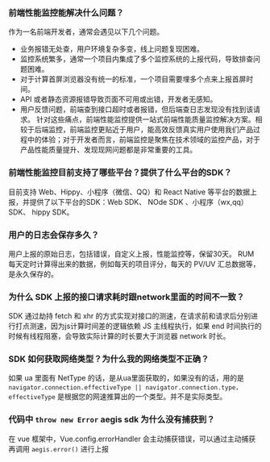 ### 前端性能监控能解决什么问题？

作为一名前端开发者，通常会遇见以下几个问题。
- 业务报错无处查，用户环境复杂多变，线上问题复现困难。
- 监控系统繁多，通常一个项目内集成了多个监控系统的上报代码，导致排查问题困难。
- 对于计算首屏浏览器没有统一的标准，一个项目需要埋多个点来上报首屏时间。
- API 或者静态资源报错导致页面不可用或出错，开发者无感知。
- 用户反馈问题，前端查到接口超时或者报错，但后端查日志发现没有找到该请求。
针对这些痛点，前端性能监控提供一站式前端性能质量监控解决方案。相较于后端监控，前端监控更贴近于用户，能高效反馈真实用户使用我们产品过程中的体验；对于开发者而言，前端监控是聚焦在技术领域的监控产品，对于产品性能质量提升、发现现网问题都是非常重要的工具。

### 前端性能监控目前支持了哪些平台？提供了什么平台的SDK？

目前支持 Web、Hippy、小程序（微信、QQ）和 React Native 等平台的数据上报，并提供了以下平台的SDK：Web SDK、 NOde SDK 、小程序（wx,qq）SDK、 hippy SDK。

### 用户的日志会保存多久？

用户上报的原始日志，包括错误，自定义上报，性能监控等，保留30天。
RUM 每天定时计算得出来的数据，例如每天的项目评分，每天的 PV/UV 汇总数据等，是永久保存的。


### 为什么 SDK 上报的接口请求耗时跟network里面的时间不一致？

SDK 通过劫持 fetch 和 xhr 的方式实现对接口的测速，在请求前和请求后分别进行打点测速，因为js计算时间差的逻辑依赖 JS 主线程执行，如果 end 时间执行的时候有线程阻塞，会导致实际计算的时长要大于浏览器 network 时长。

### SDK 如何获取网络类型？为什么我的网络类型不正确？

如果 ua 里面有 NetType 的话，是从ua里面获取的，如果没有的话，用的是 `navigator.connection.effectiveType || navigator.connection.type，effectiveType` 是根据您的网速推算出的一个类型。并不是实际类型。

### 代码中 `throw new Error` aegis sdk 为什么没有捕获到？

在 vue 框架中，Vue.config.errorHandler 会主动捕获错误，可以通过主动捕获再调用 `aegis.error()` 进行上报
